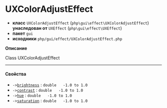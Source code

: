 # UXColorAdjustEffect

- **класс** `UXColorAdjustEffect` (`php\gui\effect\UXColorAdjustEffect`) **унаследован от** `UXEffect` (`php\gui\effect\UXEffect`)
- **пакет** `gui`
- **исходники** `php/gui/effect/UXColorAdjustEffect.php`

**Описание**

Class UXColorAdjustEffect

---

#### Свойства

- `->`[`brightness`](#prop-brightness) : `double   -1.0 to 1.0`
- `->`[`contrast`](#prop-contrast) : `double   -1.0 to 1.0`
- `->`[`hue`](#prop-hue) : `double   -1.0 to 1.0`
- `->`[`saturation`](#prop-saturation) : `double   -1.0 to 1.0`